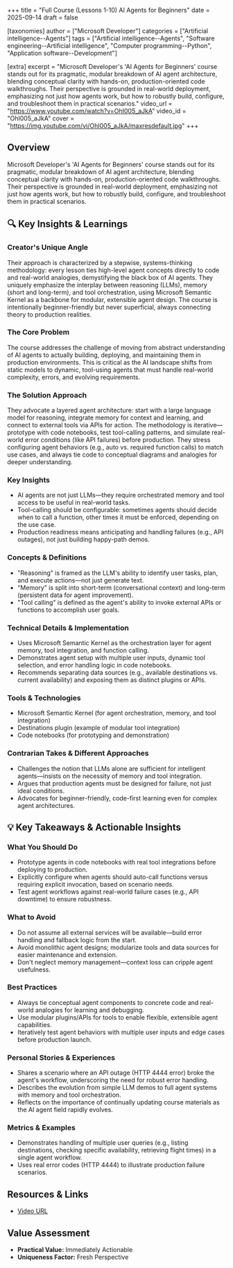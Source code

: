+++
title = "Full Course (Lessons 1-10) AI Agents for Beginners"
date = 2025-09-14
draft = false

[taxonomies]
author = ["Microsoft Developer"]
categories = ["Artificial intelligence--Agents"]
tags = ["Artificial intelligence--Agents", "Software engineering--Artificial intelligence", "Computer programming--Python", "Application software--Development"]

[extra]
excerpt = "Microsoft Developer's 'AI Agents for Beginners' course stands out for its pragmatic, modular breakdown of AI agent architecture, blending conceptual clarity with hands-on, production-oriented code walkthroughs. Their perspective is grounded in real-world deployment, emphasizing not just how agents work, but how to robustly build, configure, and troubleshoot them in practical scenarios."
video_url = "https://www.youtube.com/watch?v=OhI005_aJkA"
video_id = "OhI005_aJkA"
cover = "https://img.youtube.com/vi/OhI005_aJkA/maxresdefault.jpg"
+++

## Overview

Microsoft Developer's 'AI Agents for Beginners' course stands out for its pragmatic, modular breakdown of AI agent architecture, blending conceptual clarity with hands-on, production-oriented code walkthroughs. Their perspective is grounded in real-world deployment, emphasizing not just how agents work, but how to robustly build, configure, and troubleshoot them in practical scenarios.

## 🔍 Key Insights & Learnings

### Creator's Unique Angle
Their approach is characterized by a stepwise, systems-thinking methodology: every lesson ties high-level agent concepts directly to code and real-world analogies, demystifying the black box of AI agents. They uniquely emphasize the interplay between reasoning (LLMs), memory (short and long-term), and tool orchestration, using Microsoft Semantic Kernel as a backbone for modular, extensible agent design. The course is intentionally beginner-friendly but never superficial, always connecting theory to production realities.

### The Core Problem
The course addresses the challenge of moving from abstract understanding of AI agents to actually building, deploying, and maintaining them in production environments. This is critical as the AI landscape shifts from static models to dynamic, tool-using agents that must handle real-world complexity, errors, and evolving requirements.

### The Solution Approach
They advocate a layered agent architecture: start with a large language model for reasoning, integrate memory for context and learning, and connect to external tools via APIs for action. The methodology is iterative—prototype with code notebooks, test tool-calling patterns, and simulate real-world error conditions (like API failures) before production. They stress configuring agent behaviors (e.g., auto vs. required function calls) to match use cases, and always tie code to conceptual diagrams and analogies for deeper understanding.

### Key Insights
- AI agents are not just LLMs—they require orchestrated memory and tool access to be useful in real-world tasks.
- Tool-calling should be configurable: sometimes agents should decide when to call a function, other times it must be enforced, depending on the use case.
- Production readiness means anticipating and handling failures (e.g., API outages), not just building happy-path demos.

### Concepts & Definitions
- "Reasoning" is framed as the LLM's ability to identify user tasks, plan, and execute actions—not just generate text.
- "Memory" is split into short-term (conversational context) and long-term (persistent data for agent improvement).
- "Tool calling" is defined as the agent's ability to invoke external APIs or functions to accomplish user goals.

### Technical Details & Implementation
- Uses Microsoft Semantic Kernel as the orchestration layer for agent memory, tool integration, and function calling.
- Demonstrates agent setup with multiple user inputs, dynamic tool selection, and error handling logic in code notebooks.
- Recommends separating data sources (e.g., available destinations vs. current availability) and exposing them as distinct plugins or APIs.

### Tools & Technologies
- Microsoft Semantic Kernel (for agent orchestration, memory, and tool integration)
- Destinations plugin (example of modular tool integration)
- Code notebooks (for prototyping and demonstration)

### Contrarian Takes & Different Approaches
- Challenges the notion that LLMs alone are sufficient for intelligent agents—insists on the necessity of memory and tool integration.
- Argues that production agents must be designed for failure, not just ideal conditions.
- Advocates for beginner-friendly, code-first learning even for complex agent architectures.

## 💡 Key Takeaways & Actionable Insights

### What You Should Do
- Prototype agents in code notebooks with real tool integrations before deploying to production.
- Explicitly configure when agents should auto-call functions versus requiring explicit invocation, based on scenario needs.
- Test agent workflows against real-world failure cases (e.g., API downtime) to ensure robustness.

### What to Avoid
- Do not assume all external services will be available—build error handling and fallback logic from the start.
- Avoid monolithic agent designs; modularize tools and data sources for easier maintenance and extension.
- Don't neglect memory management—context loss can cripple agent usefulness.

### Best Practices
- Always tie conceptual agent components to concrete code and real-world analogies for learning and debugging.
- Use modular plugins/APIs for tools to enable flexible, extensible agent capabilities.
- Iteratively test agent behaviors with multiple user inputs and edge cases before production launch.

### Personal Stories & Experiences
- Shares a scenario where an API outage (HTTP 4444 error) broke the agent's workflow, underscoring the need for robust error handling.
- Describes the evolution from simple LLM demos to full agent systems with memory and tool orchestration.
- Reflects on the importance of continually updating course materials as the AI agent field rapidly evolves.

### Metrics & Examples
- Demonstrates handling of multiple user queries (e.g., listing destinations, checking specific availability, retrieving flight times) in a single agent workflow.
- Uses real error codes (HTTP 4444) to illustrate production failure scenarios.

## Resources & Links

- [Video URL](https://www.youtube.com/watch?v=OhI005_aJkA)

## Value Assessment
- **Practical Value:** Immediately Actionable
- **Uniqueness Factor:** Fresh Perspective

